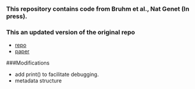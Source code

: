 ### This repository contains code from Bruhm et al., Nat Genet (In press).

### This an updated version of the original repo
*  [repo](https://github.com/cancer-genomics/gemini_wflow)
*  [paper](https://www.nature.com/articles/s41588-023-01446-3)


###Modifications
* add print() to facilitate debugging.
* metadata structure
